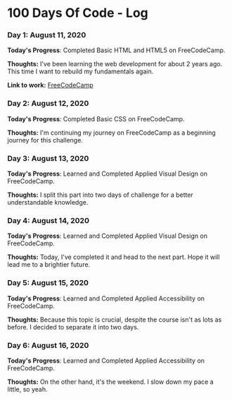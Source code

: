 # 100 Days Of Code - Log

### Day 1: August 11, 2020

**Today's Progress**: Completed Basic HTML and HTML5 on FreeCodeCamp.

**Thoughts:** I've been learning the web development for about 2 years ago. This time I want to rebuild my fundamentals again. 

**Link to work:** [FreeCodeCamp](https://www.freecodecamp.org/learn/)


### Day 2: August 12, 2020

**Today's Progress**: Completed Basic CSS on FreeCodeCamp.

**Thoughts:** I'm continuing my journey on FreeCodeCamp as a beginning journey for this challenge. 


### Day 3: August 13, 2020

**Today's Progress**: Learned and Completed Applied Visual Design on FreeCodeCamp.

**Thoughts:** I split this part into two days of challenge for a better understandable knowledge.  


### Day 4: August 14, 2020

**Today's Progress**: Learned and Completed Applied Visual Design on FreeCodeCamp.

**Thoughts:** Today, I've completed it and head to the next part. Hope it will lead me to a brightier future.  


### Day 5: August 15, 2020

**Today's Progress**: Learned and Completed Applied Accessibility on FreeCodeCamp.

**Thoughts:** Because this topic is crucial, despite the course isn't as lots as before. I decided to separate it into two days.  


### Day 6: August 16, 2020

**Today's Progress**: Learned and Completed Applied Accessibility on FreeCodeCamp.

**Thoughts:** On the other hand, it's the weekend. I slow down my pace a little, so yeah.


